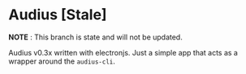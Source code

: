 # Audius [Stale]

**NOTE** : This branch is state and will not be updated.

Audius v0.3x written with electronjs. Just a simple app that acts as a wrapper
around the `audius-cli`.